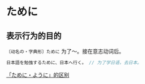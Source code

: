 # ために

## 表示行为的目的

`〔动名の・字典形〕ために` 为了～。接在意志动词后。

```js
日本語を勉強するために、日本へ行く。 // 为了学日语，去日本。
```

[「ために・ように」的区别](./diff#ためにように)
